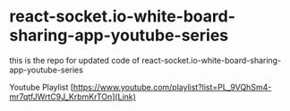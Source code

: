 # react-socket.io-white-board-sharing-app-youtube-series
this is the repo for updated code of react-socket.io-white-board-sharing-app-youtube-series

Youtube Playlist [https://www.youtube.com/playlist?list=PL_9VQhSm4-mr7qtfJWrtC9J_KrbmKrTOn](Link)
